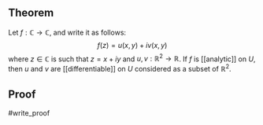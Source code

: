 ## Theorem
Let $f:\mathbb C\to\mathbb C$, and write it as follows: $$f(z) = u(x,y) + iv(x,y)$$ where $z\in \mathbb C$ is such that $z = x+iy$ and $u,v:\mathbb R^2\to \mathbb R$.  If $f$ is [[analytic]] on $U$, then $u$ and $v$ are [[differentiable]] on $U$ considered as a subset of $\mathbb R^2$. 
## Proof
#write_proof 